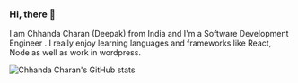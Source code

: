 ### Hi, there 👋 

I am Chhanda Charan (Deepak) from India and I'm a Software Development Engineer . I really enjoy learning languages and frameworks like React, Node as well as work in wordpress.


![Chhanda Charan's GitHub stats](https://github-readme-stats.vercel.app/api?username=deepak-padampur&count_private=true&show_icons=true&theme=radical)





